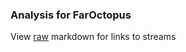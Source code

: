 ### Analysis for FarOctopus
View [raw](https://raw.githubusercontent.com/microprediction/chess/main/analysis/faroctopus/chess_blitz/locations.json) markdown for links to streams